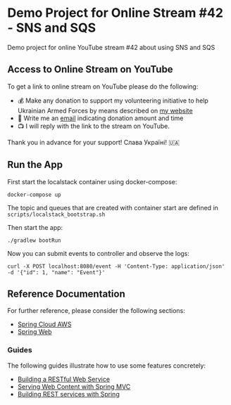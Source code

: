 # Demo Project for Online Stream #42 - SNS and SQS
Demo project for online YouTube stream #42 about using SNS and SQS

## Access to Online Stream on YouTube

To get a link to online stream on YouTube please do the following:

- :moneybag: Make any donation to support my volunteering initiative to help Ukrainian Armed Forces by means described on [my website](https://www.yuriytkach.com/volunteer)
- :email: Write me an [email](mailto:me@yuriytkach.com) indicating donation amount and time
- :tv: I will reply with the link to the stream on YouTube.

Thank you in advance for your support! Слава Україні! :ukraine:

## Run the App

First start the localstack container using docker-compose:

```shell
docker-compose up
```

The topic and queues that are created with container start are defined in `scripts/localstack_bootstrap.sh`

Then start the app:
```shell
./gradlew bootRun
```

Now you can submit events to controller and observe the logs:

```shell
curl -X POST localhost:8080/event -H 'Content-Type: application/json' -d '{"id": 1, "name": "Event"}'
```

## Reference Documentation
For further reference, please consider the following sections:

* [Spring Cloud AWS](https://spring.io/projects/spring-cloud-aws)
* [Spring Web](https://docs.spring.io/spring-boot/docs/3.1.2/reference/htmlsinge/index.html#web)

### Guides
The following guides illustrate how to use some features concretely:

* [Building a RESTful Web Service](https://spring.io/guides/gs/rest-service/)
* [Serving Web Content with Spring MVC](https://spring.io/guides/gs/serving-web-content/)
* [Building REST services with Spring](https://spring.io/guides/tutorials/rest/)
